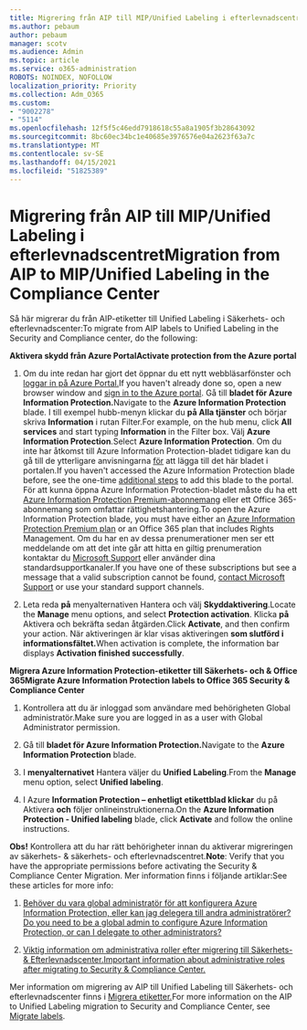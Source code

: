 ```yaml
---
title: Migrering från AIP till MIP/Unified Labeling i efterlevnadscentret
ms.author: pebaum
author: pebaum
manager: scotv
ms.audience: Admin
ms.topic: article
ms.service: o365-administration
ROBOTS: NOINDEX, NOFOLLOW
localization_priority: Priority
ms.collection: Adm_O365
ms.custom:
- "9002278"
- "5114"
ms.openlocfilehash: 12f5f5c46edd7918618c55a8a1905f3b28643092
ms.sourcegitcommit: 8bc60ec34bc1e40685e3976576e04a2623f63a7c
ms.translationtype: MT
ms.contentlocale: sv-SE
ms.lasthandoff: 04/15/2021
ms.locfileid: "51825389"
---
```

# <a name="migration-from-aip-to-mipunified-labeling-in-the-compliance-center"></a><span data-ttu-id="0b930-102">Migrering från AIP till MIP/Unified Labeling i efterlevnadscentret</span><span class="sxs-lookup"><span data-stu-id="0b930-102">Migration from AIP to MIP/Unified Labeling in the Compliance Center</span></span>

<span data-ttu-id="0b930-103">Så här migrerar du från AIP-etiketter till Unified Labeling i Säkerhets- och efterlevnadscenter:</span><span class="sxs-lookup"><span data-stu-id="0b930-103">To migrate from AIP labels to Unified Labeling in the Security and Compliance center, do the following:</span></span>

<span data-ttu-id="0b930-104">**Aktivera skydd från Azure Portal**</span><span class="sxs-lookup"><span data-stu-id="0b930-104">**Activate protection from the Azure portal**</span></span>

1. <span data-ttu-id="0b930-105">Om du inte redan har gjort det öppnar du ett nytt webbläsarfönster och [loggar in på Azure Portal.](https://docs.microsoft.com/azure/information-protection/deploy-use/configure-policy#signing-in-to-the-azure-portal)</span><span class="sxs-lookup"><span data-stu-id="0b930-105">If you haven't already done so, open a new browser window and [sign in to the Azure portal](https://docs.microsoft.com/azure/information-protection/deploy-use/configure-policy#signing-in-to-the-azure-portal).</span></span> <span data-ttu-id="0b930-106">Gå till **bladet för Azure Information Protection.**</span><span class="sxs-lookup"><span data-stu-id="0b930-106">Navigate to the **Azure Information Protection** blade.</span></span> <span data-ttu-id="0b930-107">I till exempel hubb-menyn klickar du **på Alla tjänster** och börjar skriva **Information** i rutan Filter.</span><span class="sxs-lookup"><span data-stu-id="0b930-107">For example, on the hub menu, click **All services** and start typing **Information** in the Filter box.</span></span> <span data-ttu-id="0b930-108">Välj **Azure Information Protection**.</span><span class="sxs-lookup"><span data-stu-id="0b930-108">Select **Azure Information Protection**.</span></span> <span data-ttu-id="0b930-109">Om du inte har åtkomst till Azure Information Protection-bladet tidigare kan du gå till de ytterligare anvisningarna [för](https://docs.microsoft.com/azure/information-protection/deploy-use/configure-policy#to-access-the-azure-information-protection-blade-for-the-first-time) att lägga till det här bladet i portalen.</span><span class="sxs-lookup"><span data-stu-id="0b930-109">If you haven't accessed the Azure Information Protection blade before, see the one-time [additional steps](https://docs.microsoft.com/azure/information-protection/deploy-use/configure-policy#to-access-the-azure-information-protection-blade-for-the-first-time) to add this blade to the portal.</span></span> <span data-ttu-id="0b930-110">För att kunna öppna Azure Information Protection-bladet måste du ha ett [Azure Information Protection Premium-abonnemang](https://www.microsoft.com/cloud-platform/azure-information-protection-pricing) eller ett Office 365-abonnemang som omfattar rättighetshantering.</span><span class="sxs-lookup"><span data-stu-id="0b930-110">To open the Azure Information Protection blade, you must have either an [Azure Information Protection Premium plan](https://www.microsoft.com/cloud-platform/azure-information-protection-pricing) or an Office 365 plan that includes Rights Management.</span></span> <span data-ttu-id="0b930-111">Om du har en av dessa prenumerationer men ser ett meddelande om att det inte går att hitta en giltig prenumeration kontaktar du [Microsoft Support](https://docs.microsoft.com/azure/information-protection/get-started/information-support#to-contact-microsoft-support) eller använder dina standardsupportkanaler.</span><span class="sxs-lookup"><span data-stu-id="0b930-111">If you have one of these subscriptions but see a message that a valid subscription cannot be found, [contact Microsoft Support](https://docs.microsoft.com/azure/information-protection/get-started/information-support#to-contact-microsoft-support) or use your standard support channels.</span></span>

2. <span data-ttu-id="0b930-112">Leta reda **på** menyalternativen Hantera och välj **Skyddaktivering**.</span><span class="sxs-lookup"><span data-stu-id="0b930-112">Locate the **Manage** menu options, and select **Protection activation**.</span></span> <span data-ttu-id="0b930-113">Klicka **på** Aktivera och bekräfta sedan åtgärden.</span><span class="sxs-lookup"><span data-stu-id="0b930-113">Click **Activate**, and then confirm your action.</span></span> <span data-ttu-id="0b930-114">När aktiveringen är klar visas aktiveringen **som slutförd i informationsfältet.**</span><span class="sxs-lookup"><span data-stu-id="0b930-114">When activation is complete, the information bar displays **Activation finished successfully**.</span></span>

<span data-ttu-id="0b930-115">**Migrera Azure Information Protection-etiketter till Säkerhets- och & Office 365**</span><span class="sxs-lookup"><span data-stu-id="0b930-115">**Migrate Azure Information Protection labels to Office 365 Security & Compliance Center**</span></span>

1. <span data-ttu-id="0b930-116">Kontrollera att du är inloggad som användare med behörigheten Global administratör.</span><span class="sxs-lookup"><span data-stu-id="0b930-116">Make sure you are logged in as a user with Global Administrator permission.</span></span>

2. <span data-ttu-id="0b930-117">Gå till **bladet för Azure Information Protection.**</span><span class="sxs-lookup"><span data-stu-id="0b930-117">Navigate to the **Azure Information Protection** blade.</span></span>

3. <span data-ttu-id="0b930-118">I **menyalternativet** Hantera väljer du **Unified Labeling**.</span><span class="sxs-lookup"><span data-stu-id="0b930-118">From the **Manage** menu option, select **Unified labeling**.</span></span>

4. <span data-ttu-id="0b930-119">I Azure **Information Protection – enhetligt etikettblad klickar** du på Aktivera **och** följer onlineinstruktionerna.</span><span class="sxs-lookup"><span data-stu-id="0b930-119">On the **Azure Information Protection - Unified labeling** blade, click **Activate** and follow the online instructions.</span></span>

<span data-ttu-id="0b930-120">**Obs!** Kontrollera att du har rätt behörigheter innan du aktiverar migreringen av säkerhets- & säkerhets- och efterlevnadscentret.</span><span class="sxs-lookup"><span data-stu-id="0b930-120">**Note**: Verify that you have the appropriate permissions before activating the Security & Compliance Center Migration.</span></span> <span data-ttu-id="0b930-121">Mer information finns i följande artiklar:</span><span class="sxs-lookup"><span data-stu-id="0b930-121">See these articles for more info:</span></span>

1. [<span data-ttu-id="0b930-122">Behöver du vara global administratör för att konfigurera Azure Information Protection, eller kan jag delegera till andra administratörer?</span><span class="sxs-lookup"><span data-stu-id="0b930-122">Do you need to be a global admin to configure Azure Information Protection, or can I delegate to other administrators?</span></span>](https://docs.microsoft.com/azure/information-protection/faqs#do-you-need-to-be-a-global-admin-to-configure-azure-information-protection-or-can-i-delegate-to-other-administrators)

2. [<span data-ttu-id="0b930-123">Viktig information om administrativa roller efter migrering till Säkerhets- & Efterlevnadscenter.</span><span class="sxs-lookup"><span data-stu-id="0b930-123">Important information about administrative roles after migrating to Security & Compliance Center.</span></span>](https://docs.microsoft.com/azure/information-protection/configure-policy-migrate-labels#important-information-about-administrative-roles)

<span data-ttu-id="0b930-124">Mer information om migrering av AIP till Unified Labeling till Säkerhets- och efterlevnadscenter finns i [Migrera etiketter.](https://docs.microsoft.com/azure/information-protection/configure-policy-migrate-labels)</span><span class="sxs-lookup"><span data-stu-id="0b930-124">For more information on the AIP to Unified Labeling migration to Security and Compliance Center, see [Migrate labels](https://docs.microsoft.com/azure/information-protection/configure-policy-migrate-labels).</span></span>
